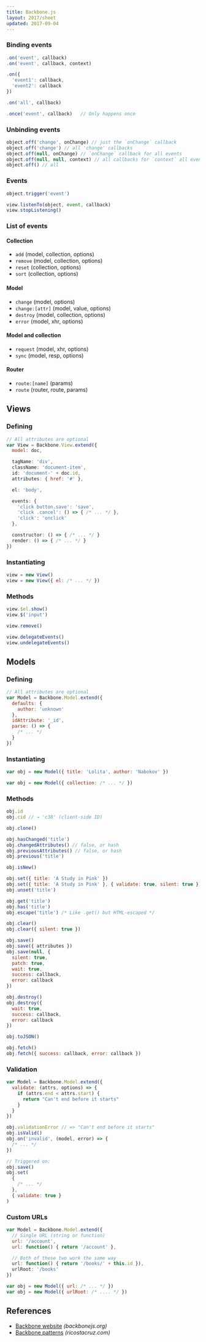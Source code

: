```yaml
---
title: Backbone.js
layout: 2017/sheet
updated: 2017-09-04
---
```


### Binding events

```js
.on('event', callback)
.on('event', callback, context)
```

```js
.on({
  'event1': callback,
  'event2': callback
})
```

```js
.on('all', callback)
```

```js
.once('event', callback)   // Only happens once
```

### Unbinding events

```js
object.off('change', onChange) // just the `onChange` callback
object.off('change') // all 'change' callbacks
object.off(null, onChange) // `onChange` callback for all events
object.off(null, null, context) // all callbacks for `context` all events
object.off() // all
```

### Events

```js
object.trigger('event')
```

```js
view.listenTo(object, event, callback)
view.stopListening()
```

### List of events

#### Collection

* `add` (model, collection, options)
* `remove` (model, collection, options)
* `reset` (collection, options)
* `sort` (collection, options)

#### Model

* `change` (model, options)
* `change:[attr]` (model, value, options)
* `destroy` (model, collection, options)
* `error` (model, xhr, options)

#### Model and collection

* `request` (model, xhr, options)
* `sync` (model, resp, options)

#### Router

* `route:[name]` (params)
* `route` (router, route, params)

## Views

### Defining

```js
// All attributes are optional
var View = Backbone.View.extend({
  model: doc,
```

```js
  tagName: 'div',
  className: 'document-item',
  id: 'document-' + doc.id,
  attributes: { href: '#' },
```

```js
  el: 'body',
```

```js
  events: {
    'click button.save': 'save',
    'click .cancel': () => { /* ... */ },
    'click': 'onclick'
  },
```

```js
  constructor: () => { /* ... */ }
  render: () => { /* ... */ }
})
```

### Instantiating

```js
view = new View()
view = new View({ el: /* ... */ })
```

### Methods

```js
view.$el.show()
view.$('input')
```

```js
view.remove()
```

```js
view.delegateEvents()
view.undelegateEvents()
```

## Models

### Defining

```js
// All attributes are optional
var Model = Backbone.Model.extend({
  defaults: {
    author: 'unknown'
  },
  idAttribute: '_id',
  parse: () => {
    /* ... */
  }
})
```

### Instantiating

```js
var obj = new Model({ title: 'Lolita', author: 'Nabokov' })
```

```js
var obj = new Model({ collection: /* ... */ })
```

### Methods

```js
obj.id
obj.cid // → 'c38' (client-side ID)
```

```js
obj.clone()
```

```js
obj.hasChanged('title')
obj.changedAttributes() // false, or hash
obj.previousAttributes() // false, or hash
obj.previous('title')
```

```js
obj.isNew()
```

```js
obj.set({ title: 'A Study in Pink' })
obj.set({ title: 'A Study in Pink' }, { validate: true, silent: true })
obj.unset('title')
```

```js
obj.get('title')
obj.has('title')
obj.escape('title') /* Like .get() but HTML-escaped */
```

```js
obj.clear()
obj.clear({ silent: true })
```

```js
obj.save()
obj.save({ attributes })
obj.save(null, {
  silent: true,
  patch: true,
  wait: true,
  success: callback,
  error: callback
})
```

```js
obj.destroy()
obj.destroy({
  wait: true,
  success: callback,
  error: callback
})
```

```js
obj.toJSON()
```

```js
obj.fetch()
obj.fetch({ success: callback, error: callback })
```

### Validation

```js
var Model = Backbone.Model.extend({
  validate: (attrs, options) => {
    if (attrs.end < attrs.start) {
      return "Can't end before it starts"
    }
  }
})
```

<!-- {data-line="2"} -->

```js
obj.validationError // => "Can't end before it starts"
obj.isValid()
obj.on('invalid', (model, error) => {
  /* ... */
})
```

```js
// Triggered on:
obj.save()
obj.set(
  {
    /* ... */
  },
  { validate: true }
)
```

### Custom URLs

```js
var Model = Backbone.Model.extend({
  // Single URL (string or function)
  url: '/account',
  url: function() { return '/account' },
```

```js
  // Both of these two work the same way
  url: function() { return '/books/' + this.id }),
  urlRoot: '/books'
})
```

```js
var obj = new Model({ url: /* ... */ })
var obj = new Model({ urlRoot: /* .... */ })
```

## References

<!-- {.-one-column} -->

* [Backbone website](http://backbonejs.org/) _(backbonejs.org)_
* [Backbone patterns](http://ricostacruz.com/backbone-patterns/) _(ricostacruz.com)_
